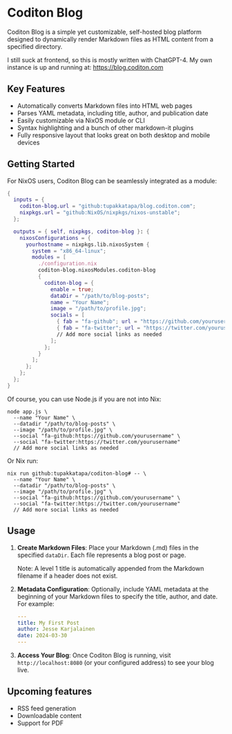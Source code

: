 # Coditon Blog

Coditon Blog is a simple yet customizable, self-hosted blog platform designed to dynamically render Markdown files as HTML content from a specified directory.

I still suck at frontend, so this is mostly written with ChatGPT-4. My own instance is up and running at: https://blog.coditon.com

## Key Features

- Automatically converts Markdown files into HTML web pages
- Parses YAML metadata, including title, author, and publication date
- Easily customizable via NixOS module or CLI
- Syntax highlighting and a bunch of other markdown-it plugins
- Fully responsive layout that looks great on both desktop and mobile devices

## Getting Started

For NixOS users, Coditon Blog can be seamlessly integrated as a module:

```nix
{
  inputs = {
    coditon-blog.url = "github:tupakkatapa/blog.coditon.com";
    nixpkgs.url = "github:NixOS/nixpkgs/nixos-unstable";
  };

  outputs = { self, nixpkgs, coditon-blog }: {
    nixosConfigurations = {
      yourhostname = nixpkgs.lib.nixosSystem {
        system = "x86_64-linux";
        modules = [
          ./configuration.nix
          coditon-blog.nixosModules.coditon-blog
          {
            coditon-blog = {
              enable = true;
              dataDir = "/path/to/blog-posts";
              name = "Your Name";
              image = "/path/to/profile.jpg";
              socials = [
                { fab = "fa-github"; url = "https://github.com/yourusername"; },
                { fab = "fa-twitter"; url = "https://twitter.com/yourusername"; },
                // Add more social links as needed
              ];
            };
          }
        ];
      };
    };
  };
}
```

Of course, you can use Node.js if you are not into Nix:
```shell
node app.js \
  --name "Your Name" \
  --datadir "/path/to/blog-posts" \
  --image "/path/to/profile.jpg" \
  --social "fa-github:https://github.com/yourusername" \
  --social "fa-twitter:https://twitter.com/yourusername"
  // Add more social links as needed
```

Or Nix run:
```shell
nix run github:tupakkatapa/coditon-blog# -- \
  --name "Your Name" \
  --datadir "/path/to/blog-posts" \
  --image "/path/to/profile.jpg" \
  --social "fa-github:https://github.com/yourusername" \
  --social "fa-twitter:https://twitter.com/yourusername"
  // Add more social links as needed
```

## Usage

1. **Create Markdown Files**: Place your Markdown (.md) files in the specified `dataDir`. Each file represents a blog post or page.

    Note: A level 1 title is automatically appended from the Markdown filename if a header does not exist.

2. **Metadata Configuration**: Optionally, include YAML metadata at the beginning of your Markdown files to specify the title, author, and date. For example:

    ```yaml
    ---
    title: My First Post
    author: Jesse Karjalainen
    date: 2024-03-30
    ---
    ```

3. **Access Your Blog**: Once Coditon Blog is running, visit `http://localhost:8080` (or your configured address) to see your blog live.

## Upcoming features

- RSS feed generation
- Downloadable content
- Support for PDF

